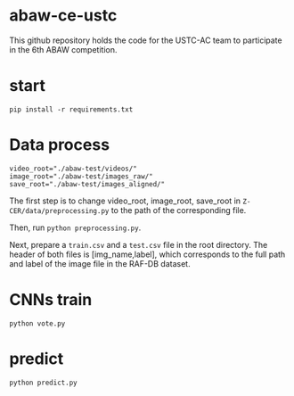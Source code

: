 # abaw-ce-ustc
This github repository holds the code for the USTC-AC team to participate in the 6th ABAW competition.

# start
`pip install -r requirements.txt`

# Data process
```
video_root="./abaw-test/videos/"
image_root="./abaw-test/images_raw/"
save_root="./abaw-test/images_aligned/"
```
The first step is to change video_root, image_root, save_root in `Z-CER/data/preprocessing.py` to the path of the corresponding file.

Then, run `python preprocessing.py`.

Next, prepare a `train.csv` and a `test.csv` file in the root directory. The header of both files is [img_name,label], which corresponds to the full path and label of the image file in the RAF-DB dataset.


# CNNs train
`python vote.py`

# predict
`python predict.py`

